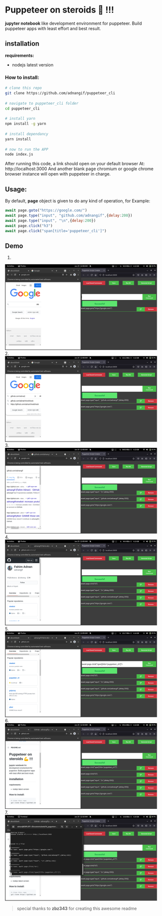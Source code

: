 # Puppeteer on steroids :muscle: !!!

**jupyter notebook** like development environment for puppeteer. Build puppeteer apps with least effort and best result.

## installation

**requirements:**

* nodejs latest version

### How to install:

```bash
# clone this repo
git clone https://github.com/adnangif/puppeteer_cli 

# navigate to puppeteer_cli folder
cd puppeteer_cli 

# install yarn
npm install -g yarn

# install dependancy
yarn install

# now to run the APP
node index.js
```

After running this code, a link should open on your default browser At: http://localhost:3000
And another blank page chromium or google chrome browser instance will open with puppeteer in charge. 

## Usage:
By default, **page** object is given to do any kind of operation, for Example:

```javascript
await page.goto("https://google.com/")
await page.type("input", "github.com/adnangif",{delay:200})
await page.type("input", "\n",{delay:200})
await page.click("h3")
await page.click("span[title='puppeteer_cli']")

```
## Demo

1.
![first img](https://github.com/adnangif/puppeteer_cli/blob/3bf59690810ada3095677e715416236b40caf626/demo/demo_goto_this_repo/demo_21.png)
2.
![first img](https://github.com/adnangif/puppeteer_cli/blob/3bf59690810ada3095677e715416236b40caf626/demo/demo_goto_this_repo/demo_23.png)
3.
![first img](https://github.com/adnangif/puppeteer_cli/blob/3bf59690810ada3095677e715416236b40caf626/demo/demo_goto_this_repo/demo_24.png)
4.
![first img](https://github.com/adnangif/puppeteer_cli/blob/3bf59690810ada3095677e715416236b40caf626/demo/demo_goto_this_repo/demo_25.png)
5.
![first img](https://github.com/adnangif/puppeteer_cli/blob/3bf59690810ada3095677e715416236b40caf626/demo/demo_goto_this_repo/demo_26.png)
6.
![first img](https://github.com/adnangif/puppeteer_cli/blob/3bf59690810ada3095677e715416236b40caf626/demo/demo_goto_this_repo/demo_27.png)
7.
![first img](https://github.com/adnangif/puppeteer_cli/blob/3bf59690810ada3095677e715416236b40caf626/demo/demo_goto_this_repo/demo_28.png)


> special thanks to **zbz343** for creating this awesome readme